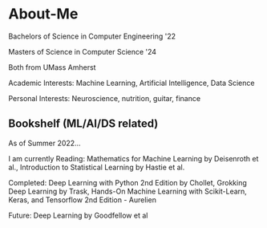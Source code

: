 # About-Me

Bachelors of Science in Computer Engineering '22

Masters of Science in Computer Science '24

Both from UMass Amherst

Academic Interests: Machine Learning, Artificial Intelligence, Data Science

Personal Interests: Neuroscience, nutrition, guitar, finance 

## Bookshelf (ML/AI/DS related)
As of Summer 2022…

I am currently Reading: Mathematics for Machine Learning by Deisenroth et al., Introduction to Statistical Learning by Hastie et al.

Completed: Deep Learning with Python 2nd Edition by Chollet, Grokking Deep Learning by Trask, Hands-On Machine Learning with Scikit-Learn, Keras, and Tensorflow 2nd Edition - Aurelien

Future: Deep Learning by Goodfellow et al
